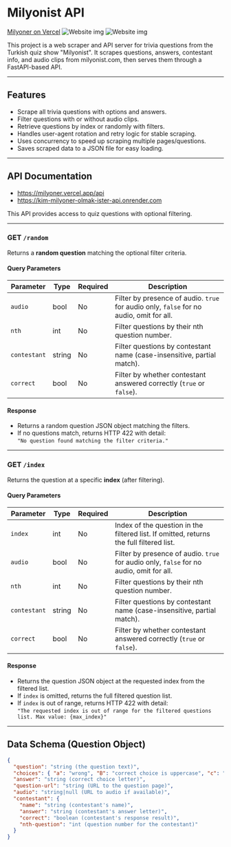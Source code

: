 # Milyonist API
[Milyoner on Vercel](https://milyoner.vercel.app)
![Website img](https://i.imgur.com/mSUMSLh_d.webp?maxwidth=1200&fidelity=grand)
![Website img](https://i.imgur.com/pmFxRVN.png)

This project is a web scraper and API server for trivia questions from the Turkish quiz show "Milyonist". It scrapes questions, answers, contestant info, and audio clips from milyonist.com, then serves them through a FastAPI-based API.

---

## Features

- Scrape all trivia questions with options and answers.
- Filter questions with or without audio clips.
- Retrieve questions by index or randomly with filters.
- Handles user-agent rotation and retry logic for stable scraping.
- Uses concurrency to speed up scraping multiple pages/questions.
- Saves scraped data to a JSON file for easy loading.

---

## API Documentation

- https://milyoner.vercel.app/api
- https://kim-milyoner-olmak-ister-api.onrender.com

This API provides access to quiz questions with optional filtering.

---

### GET `/random`

Returns a **random question** matching the optional filter criteria.

#### Query Parameters

| Parameter   | Type    | Required | Description                                                    |
|-------------|---------|----------|----------------------------------------------------------------|
| `audio`     | bool    | No       | Filter by presence of audio. `true` for audio only, `false` for no audio, omit for all. |
| `nth`       | int     | No       | Filter questions by their nth question number.                 |
| `contestant`| string  | No       | Filter questions by contestant name (case-insensitive, partial match). |
| `correct`   | bool    | No       | Filter by whether contestant answered correctly (`true` or `false`). |

#### Response

- Returns a random question JSON object matching the filters.
- If no questions match, returns HTTP 422 with detail:  
  `"No question found matching the filter criteria."`

---

### GET `/index`

Returns the question at a specific **index** (after filtering).

#### Query Parameters

| Parameter   | Type    | Required | Description                                                    |
|-------------|---------|----------|----------------------------------------------------------------|
| `index`     | int     | No       | Index of the question in the filtered list. If omitted, returns the full filtered list. |
| `audio`     | bool    | No       | Filter by presence of audio. `true` for audio only, `false` for no audio, omit for all. |
| `nth`       | int     | No       | Filter questions by their nth question number.                 |
| `contestant`| string  | No       | Filter questions by contestant name (case-insensitive, partial match). |
| `correct`   | bool    | No       | Filter by whether contestant answered correctly (`true` or `false`). |

#### Response

- Returns the question JSON object at the requested index from the filtered list.
- If `index` is omitted, returns the full filtered question list.
- If `index` is out of range, returns HTTP 422 with detail:  
  `"The requested index is out of range for the filtered questions list. Max value: {max_index}"`

---

## Data Schema (Question Object)

```json
{
  "question": "string (the question text)",
  "choices": { "a": "wrong", "B": "correct choice is uppercase", "c": "wrong", "d": "wrong" },
  "answer": "string (correct choice letter)",
  "question-url": "string (URL to the question page)",
  "audio": "string|null (URL to audio if available)",
  "contestant": {
    "name": "string (contestant's name)",
    "answer": "string (contestant's answer letter)",
    "correct": "boolean (contestant's response result)",
    "nth-question": "int (question number for the contestant)"
  }
}
